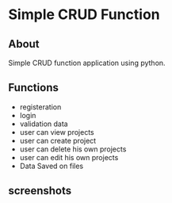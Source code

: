 # Simple CRUD Function

## About

Simple CRUD function application using python.

## Functions

* registeration
* login
* validation data 
* user can view projects
* user can create project
* user can delete his own projects 
* user can edit his own projects
* Data Saved on files

## screenshots
